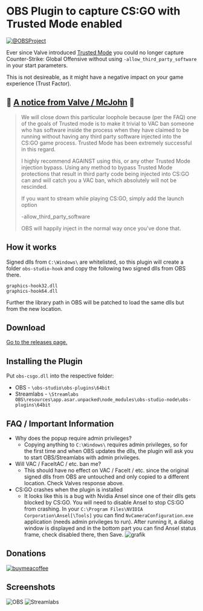 # OBS Plugin to capture CS:GO with Trusted Mode enabled

[![@OBSProject](https://user-images.githubusercontent.com/173158/115598587-dd0b2f00-a2da-11eb-849d-6c68c6675962.png)](https://twitter.com/OBSProject/status/1281016442733854725)

Ever since Valve introduced [Trusted Mode](https://blog.counter-strike.net/index.php/2020/07/30991/) you could no longer capture Counter-Strike: Global Offensive without using `-allow_third_party_software` in your start parameters.

This is not desireable, as it might have a negative impact on your game experience (Trust Factor).

## 🚨 [A notice from Valve / McJohn](https://www.reddit.com/r/GlobalOffensive/comments/mvldce/i_created_an_obs_plugin_to_capture_csgo_with/gveoqgc?&context=3) 🚨

> We will close down this particular loophole because (per the FAQ) one of the goals of Trusted mode is to make it trivial to VAC ban someone who has software inside the process when they have claimed to be running without having any third party software injected into the CS:GO game process. Trusted Mode has been extremely successful in this regard.
>
> I highly recommend AGAINST using this, or any other Trusted Mode injection bypass. Using any method to bypass Trusted Mode protections that result in third party code being injected into CS:GO can and will catch you a VAC ban, which absolutely will not be rescinded.
>
> If you want to stream while playing CS:GO, simply add the launch option
>
> -allow_third_party_software
>
> OBS will happily inject in the normal way once you've done that.

## How it works

Signed dlls from `C:\Windows\` are whitelisted, so this plugin will create a folder `obs-studio-hook` and copy the following two signed dlls from OBS there.

```
graphics-hook32.dll
graphics-hook64.dll
```

Further the library path in OBS will be patched to load the same dlls but from the new location.

## Download

[Go to the releases page.](https://github.com/luastoned/obs-csgo/releases)

## Installing the Plugin

Put `obs-csgo.dll` into the respective folder:
* OBS - `\obs-studio\obs-plugins\64bit`
* Streamlabs - `\Streamlabs OBS\resources\app.asar.unpacked\node_modules\obs-studio-node\obs-plugins\64bit`

## FAQ / Important Information

* Why does the popup require admin privileges?
  * Copying anything to `C:\Windows\` requires admin privileges, so for the first time and when OBS updates the dlls, the plugin will ask you to start OBS/Streamlabs with admin privileges.
* Will VAC / FaceItAC / etc. ban me?
  * This should have no effect on VAC / FaceIt / etc. since the original signed dlls from OBS are untouched and only copied to a different location. Check Valves response above.
* CS:GO crashes when the plugin is installed
  * It looks like this is a bug with Nvidia Ansel since one of their dlls gets blocked by CS:GO.
You will need to disable Ansel to stop CS:GO from crashing.
In your `C:\Program Files\NVIDIA Corporation\Ansel[\Tools]` you can find `NvCameraConfiguration.exe` application (needs admin privileges to run). After running it, a dialog window is displayed and in the bottom part you can find Ansel status frame, check disabled there, then Save.
![grafik](https://user-images.githubusercontent.com/173158/115627663-af84ac80-a2ff-11eb-8b3e-dffad9fb11af.png)


## Donations

[![buymeacoffee](https://www.buymeacoffee.com/assets/img/guidelines/download-assets-sm-1.svg)](https://buymeacoffee.com/luastoned)

## Screenshots

![OBS](https://user-images.githubusercontent.com/173158/115609778-434a7e80-a2e8-11eb-8a37-4425c8008130.png)
![Streamlabs](https://user-images.githubusercontent.com/173158/115610053-a2a88e80-a2e8-11eb-914d-a90f14727940.png)
